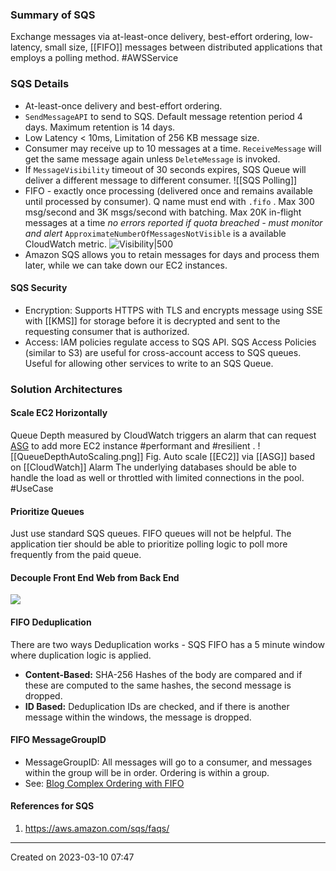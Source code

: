 ### Summary of SQS
Exchange messages via at-least-once delivery, best-effort ordering, low-latency, small size, [[FIFO]] messages between distributed applications that employs a polling method. #AWSService 
### SQS Details
- At-least-once delivery and best-effort ordering.
- `SendMessageAPI` to send to SQS. Default message retention period 4 days. Maximum retention is 14 days.
- Low Latency < 10ms, Limitation of 256 KB message size.
- Consumer may receive up to 10 messages at a time. `ReceiveMessage` will get the same message again unless `DeleteMessage` is invoked. 
- If `MessageVisibility` timeout of 30 seconds expires, SQS Queue will deliver a different message to different consumer.
![[SQS Polling]]
- FIFO - exactly once processing (delivered once and remains available until processed by consumer). Q name must end with `.fifo` . Max 300 msg/second and 3K msgs/second with batching. Max 20K in-flight messages at a time *no errors reported if quota breached - must monitor and alert* `ApproximateNumberOfMessagesNotVisible` is a available CloudWatch metric.
![Visibility|500](https://docs.aws.amazon.com/images/AWSSimpleQueueService/latest/SQSDeveloperGuide/images/sqs-visibility-timeout-diagram.png)
- Amazon SQS allows you to retain messages for days and process them later, while we can take down our EC2 instances.
#### SQS Security
- Encryption: Supports HTTPS with TLS and encrypts message using SSE with [[KMS]] for storage before it is decrypted and sent to the requesting consumer that is authorized.
- Access: IAM policies regulate access to SQS API. SQS Access Policies (similar to S3) are useful for cross-account access to SQS queues. Useful for allowing other services to write to an SQS Queue.

### Solution Architectures
#### Scale EC2 Horizontally
Queue Depth measured by CloudWatch triggers an alarm that can request [ASG](ASG.md) to add more EC2 instance #performant and #resilient .
![[QueueDepthAutoScaling.png]]
Fig. Auto scale [[EC2]] via [[ASG]] based on [[CloudWatch]] Alarm
The underlying databases should be able to handle the load as well or throttled with limited connections in the pool.  
#UseCase 

#### Prioritize Queues
Just use standard SQS queues. FIFO queues will not be helpful. The application tier should be able to prioritize polling logic to poll more frequently from the paid queue.

#### Decouple Front End Web from Back End
![](sqs-decouple-architecture.png)

#### FIFO Deduplication

There are two ways Deduplication works - SQS FIFO has a 5 minute window where duplication logic is applied.
- **Content-Based:** SHA-256 Hashes of the body are compared and if these are computed to the same hashes, the second message is dropped.
- **ID Based:** Deduplication IDs are checked, and if there is another message within the windows, the message is dropped.

#### FIFO MessageGroupID
- MessageGroupID: All messages will go to a consumer, and messages within the group will be in order. Ordering is within a group.
- See: [Blog Complex Ordering with FIFO](https://aws.amazon.com/blogs/compute/solving-complex-ordering-challenges-with-amazon-sqs-fifo-queues/)

#### References for SQS
1. https://aws.amazon.com/sqs/faqs/

---
Created on 2023-03-10 07:47
